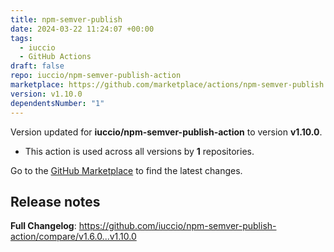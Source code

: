 ```yaml
---
title: npm-semver-publish
date: 2024-03-22 11:24:07 +00:00
tags:
  - iuccio
  - GitHub Actions
draft: false
repo: iuccio/npm-semver-publish-action
marketplace: https://github.com/marketplace/actions/npm-semver-publish
version: v1.10.0
dependentsNumber: "1"
---
```



Version updated for **iuccio/npm-semver-publish-action** to version **v1.10.0**.
- This action is used across all versions by **1** repositories.

Go to the [GitHub Marketplace](https://github.com/marketplace/actions/npm-semver-publish) to find the latest changes.

## Release notes

**Full Changelog**: https://github.com/iuccio/npm-semver-publish-action/compare/v1.6.0...v1.10.0
